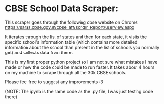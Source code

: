 # CBSE School Data Scraper:

This scraper goes through the following cbse website on Chrome: https://saras.cbse.gov.in/cbse_aff/schdir_Report/userview.aspx

It iterates through the list of states and then for each state, it visits the specific school's information table (which contains more detailed information about the school than present in the list of schools you normally get) and collects data from there.

This is my first proper python project so I am not sure what mistakes I have made or how the code could be made to run faster. It takes about 4 hours on my machine to scrape through all the 30k CBSE schools. 

Please feel free to suggest any improvements :3

(NOTE: The ipynb is the same code as the .py file, I was just testing code there)

